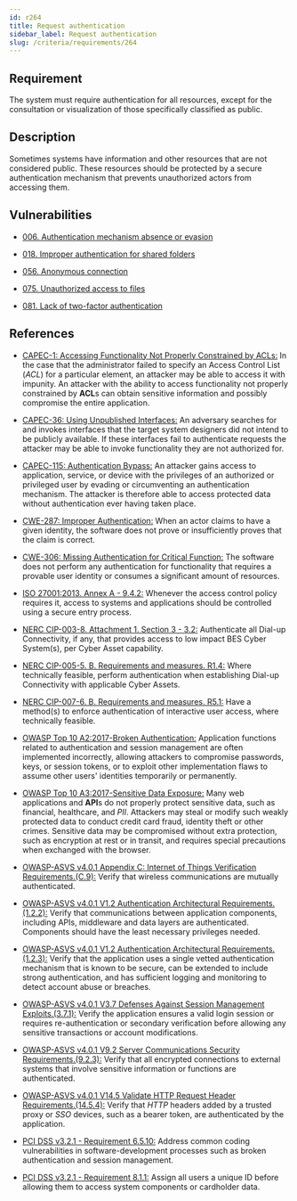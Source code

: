 ```yaml
---
id: r264
title: Request authentication
sidebar_label: Request authentication
slug: /criteria/requirements/264
---
```


## Requirement

The system must require authentication
for all resources,
except for the consultation
or visualization of those
specifically classified as public.

## Description

Sometimes systems have information
and other resources
that are not considered public.
These resources should be protected
by a secure authentication mechanism
that prevents unauthorized actors
from accessing them.

## Vulnerabilities

- [006. Authentication mechanism absence or evasion](/criteria/vulnerabilities/006)

- [018. Improper authentication for shared folders](/criteria/vulnerabilities/018)

- [056. Anonymous connection](/criteria/vulnerabilities/056)

- [075. Unauthorized access to files](/criteria/vulnerabilities/075)

- [081. Lack of two-factor authentication](/criteria/vulnerabilities/081)

## References

- [CAPEC-1: Accessing Functionality Not Properly Constrained by ACLs:](http://capec.mitre.org/data/definitions/1.html)
In the case that the administrator failed
to specify an Access Control List
(*ACL*) for a particular element,
an attacker may be able to access it with impunity.
An attacker with the ability to access functionality
not properly constrained by **ACL**s
can obtain sensitive information
and possibly compromise the entire application.

- [CAPEC-36: Using Unpublished Interfaces:](http://capec.mitre.org/data/definitions/36.html)
An adversary searches for and invokes interfaces
that the target system designers did not intend
to be publicly available.
If these interfaces fail to authenticate requests
the attacker may be able
to invoke functionality
they are not authorized for.

- [CAPEC-115: Authentication Bypass:](http://capec.mitre.org/data/definitions/115.html)
An attacker gains access to application, service,
or device with the privileges
of an authorized or privileged user
by evading or circumventing
an authentication mechanism.
The attacker is therefore able
to access protected data without authentication
ever having taken place.

- [CWE-287: Improper Authentication:](https://cwe.mitre.org/data/definitions/287.html)
When an actor claims to have a given identity,
the software does not prove
or insufficiently proves that the claim is correct.

- [CWE-306: Missing Authentication for Critical Function:](https://cwe.mitre.org/data/definitions/306.html)
The software does not perform any authentication
for functionality
that requires a provable user identity
or consumes a significant amount
of resources.

- [ISO 27001:2013. Annex A - 9.4.2:](https://www.iso.org/obp/ui/#iso:std:54534:en)
Whenever the access control policy requires it,
access to systems and applications
should be controlled
using a secure entry process.

- [NERC CIP-003-8. Attachment 1. Section 3 - 3.2:](https://www.nerc.com/pa/Stand/Reliability%20Standards/CIP-003-8.pdf)
Authenticate all Dial-up Connectivity,
if any,
that provides access
to low impact BES Cyber System(s),
per Cyber Asset capability.

- [NERC CIP-005-5. B. Requirements and measures. R1.4:](https://www.nerc.com/pa/Stand/Reliability%20Standards/CIP-005-5.pdf)
Where technically feasible,
perform authentication
when establishing Dial-up Connectivity
with applicable Cyber Assets.

- [NERC CIP-007-6. B. Requirements and measures. R5.1:](https://www.nerc.com/pa/Stand/Reliability%20Standards/CIP-007-6.pdf)
Have a method(s) to enforce authentication
of interactive user access,
where technically feasible.

- [OWASP Top 10 A2:2017-Broken Authentication:](https://owasp.org/www-project-top-ten/OWASP_Top_Ten_2017/Top_10-2017_A2-Broken_Authentication)
Application functions related to authentication
and session management
are often implemented incorrectly,
allowing attackers to compromise passwords, keys,
or session tokens,
or to exploit other implementation flaws
to assume other users' identities
temporarily or permanently.

- [OWASP Top 10 A3:2017-Sensitive Data Exposure:](https://owasp.org/www-project-top-ten/OWASP_Top_Ten_2017/Top_10-2017_A3-Sensitive_Data_Exposure)
Many web applications and **API**s
do not properly protect sensitive data,
such as financial, healthcare, and *PII*.
Attackers may steal
or modify such weakly protected data
to conduct credit card fraud,
identity theft or other crimes.
Sensitive data may be compromised
without extra protection,
such as encryption at rest or in transit,
and requires special precautions
when exchanged with the browser.

- [OWASP-ASVS v4.0.1 Appendix C: Internet of Things Verification Requirements.(C.9):](https://owasp.org/www-pdf-archive/OWASP_Application_Security_Verification_Standard_4.0-en.pdf)
Verify that wireless communications
are mutually authenticated.

- [OWASP-ASVS v4.0.1 V1.2 Authentication Architectural Requirements.(1.2.2):](https://owasp.org/www-pdf-archive/OWASP_Application_Security_Verification_Standard_4.0-en.pdf)
Verify that communications
between application components,
including APIs, middleware and data layers
are authenticated.
Components should have
the least necessary privileges needed.

- [OWASP-ASVS v4.0.1 V1.2 Authentication Architectural Requirements.(1.2.3):](https://owasp.org/www-pdf-archive/OWASP_Application_Security_Verification_Standard_4.0-en.pdf)
Verify that the application uses
a single vetted authentication mechanism
that is known to be secure,
can be extended to include strong authentication,
and has sufficient logging
and monitoring to detect account abuse or breaches.

- [OWASP-ASVS v4.0.1 V3.7 Defenses Against Session Management Exploits.(3.7.1):](https://owasp.org/www-pdf-archive/OWASP_Application_Security_Verification_Standard_4.0-en.pdf)
Verify the application ensures
a valid login session
or requires re-authentication
or secondary verification
before allowing any sensitive transactions
or account modifications.

- [OWASP-ASVS v4.0.1 V9.2 Server Communications Security Requirements.(9.2.3):](https://owasp.org/www-pdf-archive/OWASP_Application_Security_Verification_Standard_4.0-en.pdf)
Verify that all encrypted connections
to external systems
that involve sensitive information
or functions are authenticated.

- [OWASP-ASVS v4.0.1 V14.5 Validate HTTP Request Header Requirements.(14.5.4):](https://owasp.org/www-pdf-archive/OWASP_Application_Security_Verification_Standard_4.0-en.pdf)
Verify that *HTTP* headers added by a trusted proxy
or *SSO* devices,
such as a bearer token,
are authenticated by the application.

- [PCI DSS v3.2.1 - Requirement 6.5.10:](https://www.pcisecuritystandards.org/documents/PCI_DSS_v3-2-1.pdf)
Address common coding vulnerabilities
in software-development processes
such as broken authentication
and session management.

- [PCI DSS v3.2.1 - Requirement 8.1.1:](https://www.pcisecuritystandards.org/documents/PCI_DSS_v3-2-1.pdf)
Assign all users a unique ID
before allowing them to access system components
or cardholder data.
